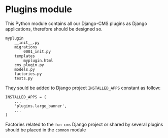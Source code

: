 # Plugins module 

This Python module contains all our Django-CMS plugins as Django applications, 
therefore should be designed so.

    myplugin
        __init__.py
        migrations
            0001_init.py
        templates
            myplugin.html
        cms_plugin.py
        models.py
        factories.py
        tests.py


They sould be added to Django project `INSTALLED_APPS` constant as follow:

    INSTALLED_APPS = (
        ...
        'plugins.large_banner',
        ...
    )


Factories related to the `fun-cms` Django project or shared by several plugins should be placed in the `common` module

